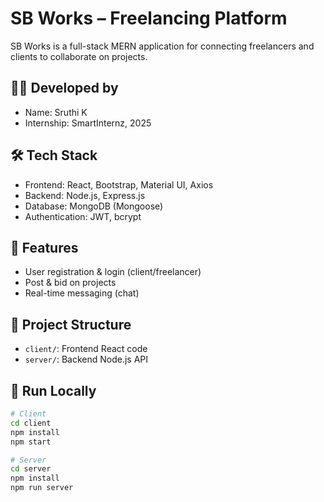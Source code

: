 # SB Works – Freelancing Platform

SB Works is a full-stack MERN application for connecting freelancers and clients to collaborate on projects.

## 👩‍💻 Developed by
- Name: Sruthi K
- Internship: SmartInternz, 2025

## 🛠️ Tech Stack
- Frontend: React, Bootstrap, Material UI, Axios
- Backend: Node.js, Express.js
- Database: MongoDB (Mongoose)
- Authentication: JWT, bcrypt


## 📂 Features
- User registration & login (client/freelancer)
- Post & bid on projects
- Real-time messaging (chat)

## 🧠 Project Structure
- `client/`: Frontend React code
- `server/`: Backend Node.js API

## 🚀 Run Locally

```bash
# Client
cd client
npm install
npm start

# Server
cd server
npm install
npm run server

